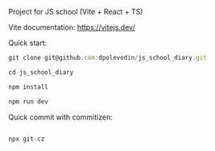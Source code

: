 Project for JS school (Vite + React + TS)

Vite documentation:
https://vitejs.dev/

Quick start:

```javascript
git clone git@github.com:dpolevodin/js_school_diary.git

cd js_school_diary

npm install

npm run dev
```

Quick commit with commitizen:

```javascript

npx git-cz

```
